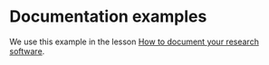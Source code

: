 # Documentation examples

We use this example in the lesson
[How to document your research software](https://coderefinery.github.io/documentation/).
